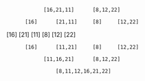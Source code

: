                 [16,21,11]      [8,12,22]
                
          [16]      [21,11]     [8]     [12,22]
          
  [16]      [21]      [11]      [8]     [12]      [22]
  
          [16]      [11,21]     [8]     [12,22]
          
                [11,16,21]      [8,12,22]
                
                    [8,11,12,16,21,22]